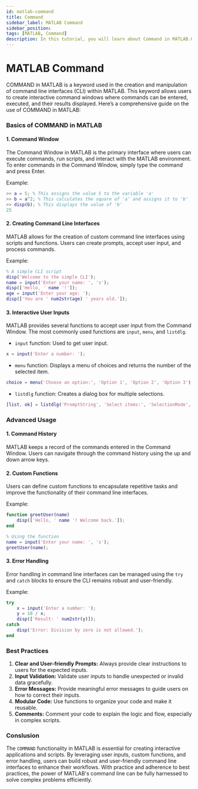 ```yaml
---
id: matlab-command
title: Command
sidebar_label: MATLAB Command
sidebar_position: 
tags: [MATLAB, Command]
description: In this tutorial, you will learn about Command in MATLAB.COMMAND in MATLAB is a keyword used in the creation and manipulation of command line interfaces (CLI) within MATLAB. 
---
```

# MATLAB Command
COMMAND in MATLAB is a keyword used in the creation and manipulation of command line interfaces (CLI) within MATLAB. This keyword allows users to create interactive command windows where commands can be entered, executed, and their results displayed. Here’s a comprehensive guide on the use of COMMAND in MATLAB:

### Basics of COMMAND in MATLAB

#### 1. Command Window

The Command Window in MATLAB is the primary interface where users can execute commands, run scripts, and interact with the MATLAB environment. To enter commands in the Command Window, simply type the command and press Enter.

Example:
```matlab
>> a = 5; % This assigns the value 5 to the variable 'a'
>> b = a^2; % This calculates the square of 'a' and assigns it to 'b'
>> disp(b); % This displays the value of 'b'
25
```

#### 2. Creating Command Line Interfaces

MATLAB allows for the creation of custom command line interfaces using scripts and functions. Users can create prompts, accept user input, and process commands.

Example:
```matlab
% A simple CLI script
disp('Welcome to the simple CLI');
name = input('Enter your name: ', 's');
disp(['Hello, ' name '!']);
age = input('Enter your age: ');
disp(['You are ' num2str(age) ' years old.']);
```

#### 3. Interactive User Inputs

MATLAB provides several functions to accept user input from the Command Window. The most commonly used functions are `input`, `menu`, and `listdlg`.

- `input` function: Used to get user input.
```matlab
x = input('Enter a number: ');
```

- `menu` function: Displays a menu of choices and returns the number of the selected item.
```matlab
choice = menu('Choose an option:', 'Option 1', 'Option 2', 'Option 3');
```

- `listdlg` function: Creates a dialog box for multiple selections.
```matlab
[list, ok] = listdlg('PromptString', 'Select items:', 'SelectionMode', 'multiple', 'ListString', {'Item 1', 'Item 2', 'Item 3'});
```

### Advanced Usage

#### 1. Command History

MATLAB keeps a record of the commands entered in the Command Window. Users can navigate through the command history using the up and down arrow keys.

#### 2. Custom Functions

Users can define custom functions to encapsulate repetitive tasks and improve the functionality of their command line interfaces.

Example:
```matlab
function greetUser(name)
    disp(['Hello, ' name '! Welcome back.']);
end

% Using the function
name = input('Enter your name: ', 's');
greetUser(name);
```

#### 3. Error Handling

Error handling in command line interfaces can be managed using the `try` and `catch` blocks to ensure the CLI remains robust and user-friendly.

Example:
```matlab
try
    x = input('Enter a number: ');
    y = 10 / x;
    disp(['Result: ' num2str(y)]);
catch
    disp('Error: Division by zero is not allowed.');
end
```

### Best Practices

1. **Clear and User-friendly Prompts:** Always provide clear instructions to users for the expected inputs.
2. **Input Validation:** Validate user inputs to handle unexpected or invalid data gracefully.
3. **Error Messages:** Provide meaningful error messages to guide users on how to correct their inputs.
4. **Modular Code:** Use functions to organize your code and make it reusable.
5. **Comments:** Comment your code to explain the logic and flow, especially in complex scripts.

### Conslusion

The `COMMAND` functionality in MATLAB is essential for creating interactive applications and scripts. By leveraging user inputs, custom functions, and error handling, users can build robust and user-friendly command line interfaces to enhance their workflows. With practice and adherence to best practices, the power of MATLAB's command line can be fully harnessed to solve complex problems efficiently.
